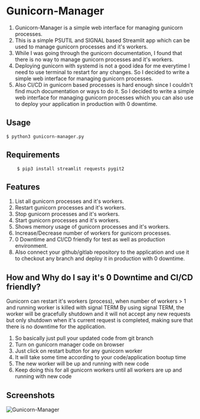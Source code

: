 # Gunicorn-Manager

1. Gunicorn-Manager is a simple web interface for managing gunicorn processes.
2. This is a simple PSUTIL and SIGNAL based Streamlit app which can be used to manage gunicorn processes and it's workers.
3. While I was going through the gunicorn documentation, I found that there is no way to manage gunicorn processes and it's workers.
4. Deploying gunicorn with systemd is not a good idea for me everytime I need to use terminal to restart for any changes. So I decided to write a simple web interface for managing gunicorn processes.
5. Also CI/CD in gunicorn based processes is hard enough since I couldn't find much documentation or ways to do it. So I decided to write a simple web interface for managing gunicorn processes which you can also use to deploy your application in production with 0 downtime.


## Usage

    $ python3 gunicorn-manager.py

## Requirements
    
        $ pip3 install streamlit requests pygit2

## Features

1. List all gunicorn processes and it's workers.
2. Restart gunicorn processes and it's workers.
3. Stop gunicorn processes and it's workers.
4. Start gunicorn processes and it's workers.
5. Shows memory usage of gunicorn processes and it's workers.
6. Increase/Decrease number of workers for gunicorn processes.
7. 0 Downtime and CI/CD friendly for test as well as production environment.
8. Also connect your github/gitlab repository to the application and use it to checkout any branch and deploy it in production with 0 downtime.


## How and Why do I say it's 0 Downtime and CI/CD friendly?

Gunicorn can restart it's workers (process), when number of workers > 1 and running worker is killed with signal TERM
By using signal TERM, the worker will be gracefully shutdown and it will not accept any new requests but only shutdown when it's current request is completed, making sure that there is no downtime for the application.


1. So basically just pull your updated code from git branch
2. Turn on gunicorn manager code on browser
3. Just click on restart button for any gunicorn worker
4. It will take some time according to your code/application bootup time
5. The new worker will be up and running with new code
6. Keep doing this for all gunicorn workers until all workers are up and running with new code

## Screenshots

![Gunicorn-Manager](
https://raw.githubusercontent.com/abhishekkrthakur/Gunicorn-Manager/main/gunicorn-manager.png)
